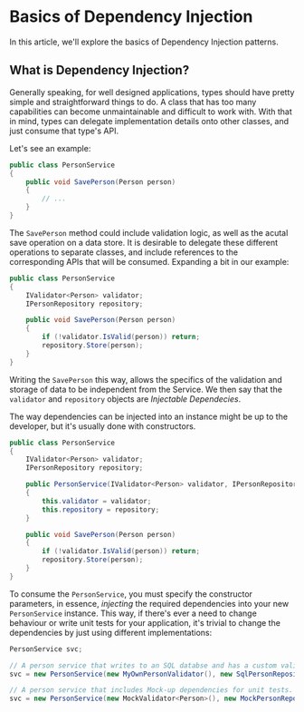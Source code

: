 # Basics of Dependency Injection

In this article, we'll explore the basics of Dependency Injection patterns.

## What is Dependency Injection?
Generally speaking, for well designed applications, types should have pretty
simple and straightforward things to do. A class that has too many capabilities
can become unmaintainable and difficult to work with. With that in mind,
types can delegate implementation details onto other classes, and just consume
that type's API.

Let's see an example:

```csharp
public class PersonService
{
    public void SavePerson(Person person)
    {
        // ...
    }
}
```
The `SavePerson` method could include validation logic, as well as the acutal
save operation on a data store. It is desirable to delegate these different
operations to separate classes, and include references to the corresponding
APIs that will be consumed. Expanding a bit in our example:
```csharp
public class PersonService
{
    IValidator<Person> validator;
    IPersonRepository repository;

    public void SavePerson(Person person)
    {
        if (!validator.IsValid(person)) return;
        repository.Store(person);
    }
}
```
Writing the `SavePerson` this way, allows the specifics of the validation and storage of data to be independent from the Service. We then say that the `validator` and `repository` objects are *Injectable Dependecies*.

The way dependencies can be injected into an instance might be up to the
developer, but it's usually done with constructors.
```csharp
public class PersonService
{
    IValidator<Person> validator;
    IPersonRepository repository;

    public PersonService(IValidator<Person> validator, IPersonRepository repository)
    {
        this.validator = validator;
        this.repository = repository;
    }

    public void SavePerson(Person person)
    {
        if (!validator.IsValid(person)) return;
        repository.Store(person);
    }
}
```
To consume the `PersonService`, you must specify the constructor parameters, in
essence, *injecting* the required dependencies into your new `PersonService`
instance. This way, if there's ever a need to change behaviour or write unit
tests for your application, it's trivial to change the dependencies by just
using different implementations:
```csharp
PersonService svc;

// A person service that writes to an SQL databse and has a custom validator.
svc = new PersonService(new MyOwnPersonValidator(), new SqlPersonRepository());

// A person service that includes Mock-up dependencies for unit tests.
svc = new PersonService(new MockValidator<Person>(), new MockPersonRepository());
```